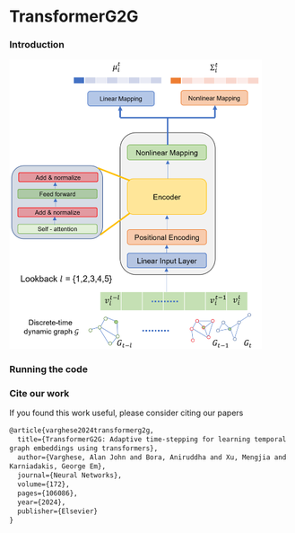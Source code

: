 # TransformerG2G

### Introduction
<img src="transformerG2G.png" alt="architecture" width="450"/>


### Running the code

### Cite our work
If you found this work useful, please consider citing our papers
```
@article{varghese2024transformerg2g,
  title={TransformerG2G: Adaptive time-stepping for learning temporal graph embeddings using transformers},
  author={Varghese, Alan John and Bora, Aniruddha and Xu, Mengjia and Karniadakis, George Em},
  journal={Neural Networks},
  volume={172},
  pages={106086},
  year={2024},
  publisher={Elsevier}
}
```
